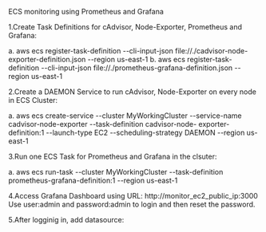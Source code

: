 ECS monitoring using Prometheus and Grafana

1.Create Task Definitions for cAdvisor, Node-Exporter, Prometheus and Grafana:

 a. aws ecs register-task-definition --cli-input-json file://./cadvisor-node-exporter-definition.json --region us-east-1
 b. aws ecs register-task-definition --cli-input-json file://./prometheus-grafana-definition.json --region us-east-1

2.Create a DAEMON Service to run cAdvisor, Node-Exporter on every node in ECS Cluster:

 a.  aws ecs create-service --cluster MyWorkingCluster --service-name cadvisor-node-exporter --task-definition cadvisor-node- 
     exporter-definition:1 --launch-type EC2 --scheduling-strategy DAEMON --region us-east-1

3.Run one ECS Task for Prometheus and Grafana in the clsuter:

 a. aws ecs run-task --cluster MyWorkingCluster --task-definition prometheus-grafana-definition:1  --region us-east-1

4.Access Grafana Dashboard using URL: http://monitor_ec2_public_ip:3000 Use user:admin and password:admin to login and then 
  reset the password.


5.After logginig in, add datasource:

